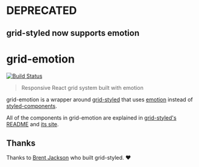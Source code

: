 # DEPRECATED
## grid-styled now supports emotion
# grid-emotion

[![Build Status](https://travis-ci.org/emotion-js/grid-emotion.svg?branch=master)](https://travis-ci.org/emotion-js/grid-emotion)

> Responsive React grid system built with emotion

grid-emotion is a wrapper around [grid-styled](https://github.com/jxnblk/grid-styled) that uses [emotion](https://github.com/emotion-js/emotion) instead of [styled-components](https://github.com/styled-components/styled-components).

All of the components in grid-emotion are explained in [grid-styled's README](https://github.com/jxnblk/grid-styled#readme) and [its site](http://jxnblk.com/grid-styled/).

## Thanks

Thanks to [Brent Jackson](https://github.com/jxnblk) who built grid-styled. ❤️
